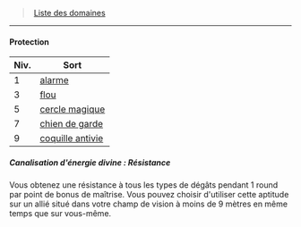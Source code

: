 ﻿---
!Generic
Id: cleric_priest_hd.md#protection
ParentLink: cleric_priest_hd.md#liste-des-domaines
Name: Protection
ParentName: Liste des domaines
NameLevel: 4
---
> [Liste des domaines](hd_cleric_priest_liste_des_domaines.md)

---

#### Protection

|Niv.|Sort|
|---|---|
|1|[alarme](hd_spells_alarme.md)|
|3|[flou](hd_spells_flou.md)|
|5|[cercle magique](hd_spells_cercle_magique.md)|
|7|[chien de garde](hd_spells_chien_de_garde.md)|
|9|[coquille antivie](hd_spells_coquille_antivie.md)|

##### Canalisation d'énergie divine : Résistance

Vous obtenez une résistance à tous les types de dégâts pendant 1 round par point de bonus de maîtrise. Vous pouvez choisir d'utiliser cette aptitude sur un allié situé dans votre champ de vision à moins de 9 mètres en même temps que sur vous-même.

